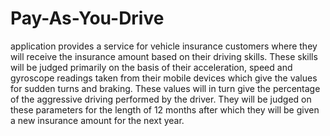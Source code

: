 # Pay-As-You-Drive
application provides a service for vehicle insurance customers where they will receive the insurance amount based on their driving skills. These skills will be judged primarily on the basis of their acceleration, speed and gyroscope readings taken from their mobile devices which give the values for sudden turns and braking. These values will in turn give the percentage of the aggressive driving performed by the driver. They will be judged on these parameters for the length of 12 months after which they will be given a new insurance amount for the next year.
